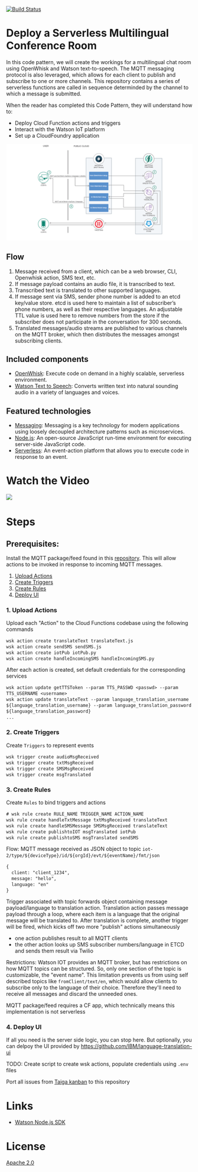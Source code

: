 [![Build Status](https://travis-ci.org/IBM/serverless-language-translation.svg?branch=master)](https://travis-ci.org/IBM/serverless-language-translation)

# Deploy a Serverless Multilingual Conference Room

In this code pattern, we will create the workings for a multilingual chat room using OpenWhisk and Watson text-to-speech.  The MQTT messaging protocol is also leveraged, which allows for each client to publish and subscribe to one or more channels.  This repository contains a series of serverless functions are called in sequence determinded by the channel to which a message is submitted.  

When the reader has completed this Code Pattern, they will understand how to:

* Deploy Cloud Function actions and triggers
* Interact with the Watson IoT platform
* Set up a CloudFoundry application

![Architecture](/doc/source/images/architecture.png)

## Flow

1. Message received from a client, which can be a web browser, CLI, Openwhisk action, SMS text, etc.
2. If message payload contains an audio file, it is transcribed to text.
3. Transcribed text is translated to other supported languages.
4. If message sent via SMS, sender phone number is added to an etcd key/value store. etcd is used here to maintain a list of subscriber’s phone numbers, as well as their respective languages. An adjustable TTL value is used here to remove numbers from the store if the subscriber does not participate in the conversation for 300 seconds.
5. Translated messages/audio streams are published to various channels on the MQTT broker, which then distributes the messages amongst subscribing clients.

## Included components

* [OpenWhisk](https://console.ng.bluemix.net/openwhisk): Execute code on demand in a highly scalable, serverless environment.
* [Watson Text to Speech](https://www.ibm.com/watson/developercloud/text-to-speech.html): Converts written text into natural sounding audio in a variety of languages and voices.

## Featured technologies

* [Messaging](https://developer.ibm.com/messaging/message-hub/): Messaging is a key technology for modern applications using loosely decoupled architecture patterns such as microservices.
* [Node.js](https://nodejs.org/): An open-source JavaScript run-time environment for executing server-side JavaScript code.
* [Serverless](https://www.ibm.com/cloud-computing/bluemix/openwhisk): An event-action platform that allows you to execute code in response to an event.

# Watch the Video
[![](http://img.youtube.com/vi/eXY0uh_SeKs/0.jpg)](https://www.youtube.com/watch?v=eXY0uh_SeKs)

# Steps

## Prerequisites:
Install the MQTT package/feed found in this [repository](https://github.com/krook/openwhisk-package-mqtt-watson). This will allow actions to be invoked in response to incoming MQTT messages.

1. [Upload Actions](#1-upload-actions)
2. [Create Triggers](#2-create-triggers)
3. [Create Rules](#3-create-rules)
4. [Deploy UI](#4-deploy-ui)

### 1. Upload Actions
Upload each "Action" to the Cloud Functions codebase using the following commands
```
wsk action create translateText translateText.js
wsk action create sendSMS sendSMS.js
wsk action create iotPub iotPub.py
wsk action create handleIncomingSMS handleIncomingSMS.py
```

After each action is created, set default credentials for the corresponding services
```
wsk action update getTTSToken --param TTS_PASSWD <passwd> --param TTS_USERNAME <username>
wsk action update translateText --param language_translation_username ${language_translation_username} --param language_translation_password ${language_translation_password}
...
```

### 2. Create Triggers
Create `Triggers` to represent events
```
wsk trigger create audioMsgReceived
wsk trigger create txtMsgReceived
wsk trigger create SMSMsgReceived
wsk trigger create msgTranslated
```
### 3. Create Rules
Create `Rules` to bind triggers and actions
```
# wsk rule create RULE_NAME TRIGGER_NAME ACTION_NAME
wsk rule create handleTxtMessage txtMsgReceived translateText
wsk rule create handleSMSMessage SMSMsgReceived translateText
wsk rule create publishtoIOT msgTranslated iotPub
wsk rule create publishtoSMS msgTranslated sendSMS
```

Flow:
MQTT message received as JSON object to topic `iot-2/type/${deviceType}/id/${orgId}/evt/${eventName}/fmt/json`
```
{
  client: "client_1234",
  message: "hello",
  language: "en"
}
```

Trigger associated with topic forwards object containing message payload/language to translation action.
Translation action passes message payload through a loop, where each item is a language that the original message will be translated to. After translation is complete, another trigger will be fired, which kicks off two more "publish" actions simultaneously
  - one action publishes result to all MQTT clients
  - the other action looks up SMS subscriber numbers/language in ETCD and sends them result via Twilio


Restrictions:
Watson IOT provides an MQTT broker, but has restrictions on how MQTT topics can be structured. So, only one section of the topic is customizable, the "event name". This limitation prevents us from using self described topics like `fromClient/text/en`, which would allow clients to subscribe only to the language of their choice. Therefore they'll need to receive all messages and discard the unneeded ones.

MQTT package/feed requires a CF app, which technically means this implementation is not serverless

### 4. Deploy UI

If all you need is the server side logic, you can stop here.  But optionally, you can delpoy the UI provided by https://github.com/IBM/language-translation-ui

TODO:
Create script to create wsk actions, populate credentials using `.env` files

Port all issues from [Taiga kanban](https://tree.taiga.io/project/kalonb91-lang/) to this repository

# Links
* [Watson Node.js SDK](https://github.com/watson-developer-cloud/node-sdk)

# License
[Apache 2.0](LICENSE)
